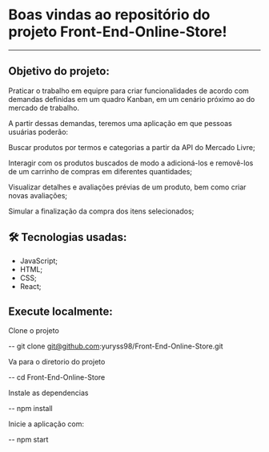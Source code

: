 # Boas vindas ao repositório do projeto Front-End-Online-Store!

---

## Objetivo do projeto:

Praticar o trabalho em equipre para criar funcionalidades de acordo com demandas definidas em um quadro Kanban,
em um cenário próximo ao do mercado de trabalho.

A partir dessas demandas, teremos uma aplicação em que pessoas usuárias poderão:

Buscar produtos por termos e categorias a partir da API do Mercado Livre;

Interagir com os produtos buscados de modo a adicioná-los e removê-los de um carrinho de compras em diferentes quantidades;

Visualizar detalhes e avaliações prévias de um produto, bem como criar novas avaliações;

Simular a finalização da compra dos itens selecionados;


## 🛠 Tecnologias usadas:

* JavaScript;
* HTML;
* CSS;
* React;

## Execute localmente:

Clone o projeto

  -- git clone git@github.com:yuryss98/Front-End-Online-Store.git

Va para o diretorio do projeto

  -- cd Front-End-Online-Store

Instale as dependencias

  -- npm install
  
Inicie a aplicação com:

  -- npm start
